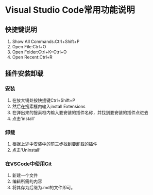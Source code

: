 Visual Studio Code常用功能说明
====
快捷键说明
---
 1. Show All Commands:Ctrl+Shift+P
 2. Open File:Ctrl+O
 3. Open Folder:Ctrl+K+Ctrl+O
 4. Open Recent:Ctrl+R
## 插件安装卸载
### 安装
1. 在放大镜处按快捷键Ctrl+Shift+P
2. 然后在搜索框内输入install Extensions
3. 在弹出来的搜索框内输入要安装的插件名称，并找到要安装的插件点进去
4. 点击’install’
### 卸载
1. 根据上述中安装中的前三步找到要卸载的插件
2. 点击‘Uninstall’
### 在VSCode中使用Git
1. 新建一个文件
2. 编辑所需的内容
3. 将其存为后缀为.md的文件即可。

